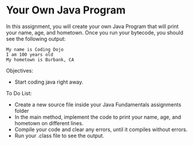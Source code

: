 <h1>Your Own Java Program</h1>

<p>In this assignment, you will create your own Java Program that will print your name, age, and hometown. Once you run your bytecode, you should see the following output:</p>

```
My name is Coding Dojo
I am 100 years old
My hometown is Burbank, CA
```

<p>Objectives:</p>
<ul>
    <li>Start coding java right away.</li>
</ul>

<p>To Do List:</p>
<ul>
    <li>Create a new source file inside your Java Fundamentals assignments folder</li>
    <li>In the main method, implement the code to print your name, age, and hometown on different lines.</li>
    <li>Compile your code and clear any errors, until it compiles without errors.</li>
    <li>Run your .class file to see the output.</li>
</ul>


